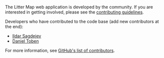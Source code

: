 The Litter Map web application is developed by the community. If you are interested in getting involved, please see the [contributing guidelines](CONTRIBUTING.md).

Developers who have contributed to the code base (add new contributors at the end):

- [Ildar Sagdejev](https://github.com/specious)
- [Daniel Toben](https://github.com/danieltoben)

For more information, see [GitHub's list of contributors](https://github.com/littermap/littermap-aws-backend/graphs/contributors).
